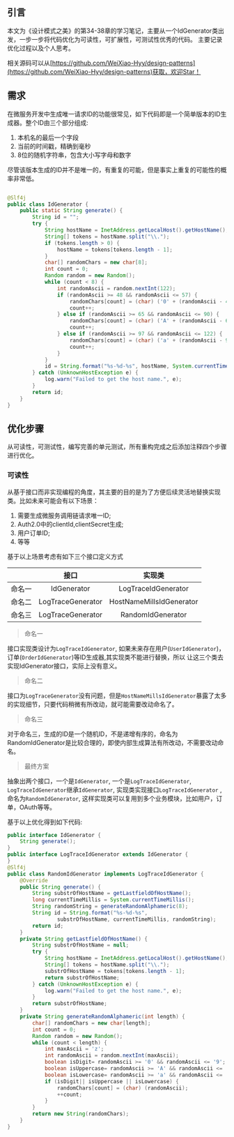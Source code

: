 ## 引言

本文为《设计模式之美》的第34-38章的学习笔记，主要从一个IdGenerator类出发，一步一步将代码优化为可读性，可扩展性，可测试性优秀的代码。
主要记录优化过程以及个人思考。

相关源码可以从[https://github.com/WeiXiao-Hyy/design-patterns](https://github.com/WeiXiao-Hyy/design-patterns)获取，欢迎Star！

## 需求

在微服务开发中生成唯一请求ID的功能很常见，如下代码即是一个简单版本的ID生成器。整个ID由三个部分组成:

1. 本机名的最后一个字段
2. 当前的时间戳，精确到毫秒
3. 8位的随机字符串，包含大小写字母和数字

尽管该版本生成的ID并不是唯一的，有重复的可能，但是事实上重复的可能性的概率非常低。

```java

@Slf4j
public class IdGenerator {
    public static String generate() {
        String id = "";
        try {
            String hostName = InetAddress.getLocalHost().getHostName();
            String[] tokens = hostName.split("\\.");
            if (tokens.length > 0) {
                hostName = tokens[tokens.length - 1];
            }
            char[] randomChars = new char[8];
            int count = 0;
            Random random = new Random();
            while (count < 8) {
                int randomAscii = random.nextInt(122);
                if (randomAscii >= 48 && randomAscii <= 57) {
                    randomChars[count] = (char) ('0' + (randomAscii - 48));
                    count++;
                } else if (randomAscii >= 65 && randomAscii <= 90) {
                    randomChars[count] = (char) ('A' + (randomAscii - 65));
                    count++;
                } else if (randomAscii >= 97 && randomAscii <= 122) {
                    randomChars[count] = (char) ('a' + (randomAscii - 97));
                    count++;
                }
            }
            id = String.format("%s-%d-%s", hostName, System.currentTimeMillis(), new String(randomChars));
        } catch (UnknownHostException e) {
            log.warn("Failed to get the host name.", e);
        }
        return id;
    }
}
```

## 优化步骤

从可读性，可测试性，编写完善的单元测试，所有重构完成之后添加注释四个步骤进行优化。

### 可读性

从基于接口而非实现编程的角度，其主要的目的是为了方便后续灵活地替换实现类。比如未来可能会有以下场景：

1. 需要生成微服务调用链请求唯一ID;
2. Auth2.0中的clientId,clientSecret生成;
3. 用户订单ID;
4. 等等

基于以上场景考虑有如下三个接口定义方式

|     |        接口         |           实现类            |
|-----|:-----------------:|:------------------------:|
| 命名一 |    IdGenerator    |   LogTraceIdGenerator    |
| 命名二 | LogTraceGenerator | HostNameMillsIdGenerator |
| 命名三 | LogTraceGenerator |    RandomIdGenerator     |

> 命名一

接口实现类设计为`LogTraceIdGenerator`, 如果未来存在用户(`UserIdGenerator`)，订单(`OrderIdGenerator`)等ID生成器,其实现类不能进行替换，所以
让这三个类去实现IdGenerator接口，实际上没有意义。

> 命名二

接口为`LogTraceGenerator`没有问题，但是`HostNameMillsIdGenerator`暴露了太多的实现细节，只要代码稍微有所改动，就可能需要改动命名了。

> 命名三

对于命名三，生成的ID是一个随机ID，不是递增有序的，命名为RandomIdGenerator是比较合理的，即使内部生成算法有所改动，不需要改动命名。

> 最终方案

抽象出两个接口，一个是`IdGenerator`, 一个是`LogTraceIdGenerator`, `LogTraceIdGenerator`继承`IdGenerator`, 实现类实现接口`LogTraceIdGenerator`
, 命名为`RandomIdGenerator`, 这样实现类可以复用到多个业务模块，比如用户，订单，OAuth等等。


基于以上优化得到如下代码:

```java
public interface IdGenerator {
    String generate();
}
public interface LogTraceIdGenerator extends IdGenerator {
}
@Slf4j
public class RandomIdGenerator implements LogTraceIdGenerator {
    @Override
    public String generate() {
        String substrOfHostName = getLastfieldOfHostName();
        long currentTimeMillis = System.currentTimeMillis();
        String randomString = generateRandomAlphameric(8);
        String id = String.format("%s-%d-%s",
                substrOfHostName, currentTimeMillis, randomString);
        return id;
    }
    private String getLastfieldOfHostName() {
        String substrOfHostName = null;
        try {
            String hostName = InetAddress.getLocalHost().getHostName();
            String[] tokens = hostName.split("\\.");
            substrOfHostName = tokens[tokens.length - 1];
            return substrOfHostName;
        } catch (UnknownHostException e) {
            log.warn("Failed to get the host name.", e);
        }
        return substrOfHostName;
    }
    private String generateRandomAlphameric(int length) {
        char[] randomChars = new char[length];
        int count = 0;
        Random random = new Random();
        while (count < length) {
            int maxAscii = 'z';
            int randomAscii = random.nextInt(maxAscii);
            boolean isDigit= randomAscii >= '0' && randomAscii <= '9';
            boolean isUppercase= randomAscii >= 'A' && randomAscii <= 'Z';
            boolean isLowercase= randomAscii >= 'a' && randomAscii <= 'z';
            if (isDigit|| isUppercase || isLowercase) {
                randomChars[count] = (char) (randomAscii);
                ++count;
            }
        }
        return new String(randomChars);
    }
}
```

